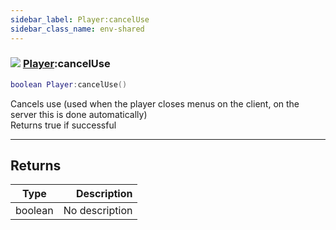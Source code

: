 ```yaml
---
sidebar_label: Player:cancelUse
sidebar_class_name: env-shared
---
```


### ![](/img/wiki/shared.png) [Player](../player/README.md):cancelUse

```lua
boolean Player:cancelUse()
```

Cancels use (used when the player closes menus on the client, on the server this is done automatically)<br/>Returns true if successful<br/>

-----------------
## Returns

| Type   | Description |
| ------ | ----------: |
| boolean | No description |
